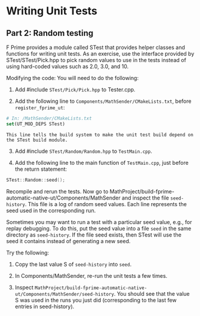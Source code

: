 # Writing Unit Tests 

## Part 2: Random testing

F Prime provides a module called STest that provides helper classes and functions for writing unit tests. As an exercise, use the interface provided by STest/STest/Pick.hpp to pick random values to use in the tests instead of using hard-coded values such as 2.0, 3.0, and 10.

Modifying the code: You will need to do the following:

   1. Add #include ```STest/Pick/Pick.hpp``` to Tester.cpp.

   2. Add the following line to ```Components/MathSender/CMakeLists.txt```, before ```register_fprime_ut```:

   ```cmake 
   # In: /MathSender/CMakeLists.txt
   set(UT_MOD_DEPS STest)
   ```

    This line tells the build system to make the unit test build depend on the STest build module.

   3. Add #include ```STest/Random/Random.hpp``` to ```TestMain.cpp```.

   4. Add the following line to the main function of ```TestMain.cpp```, just before the return statement:

```cpp
STest::Random::seed();
```

Recompile and rerun the tests. Now go to MathProject/build-fprime-automatic-native-ut/Components/MathSender and inspect the file ```seed-history```. This file is a log of random seed values. Each line represents the seed used in the corresponding run.

Sometimes you may want to run a test with a particular seed value, e.g., for replay debugging. To do this, put the seed value into a file ```seed``` in the same directory as ```seed-history```. If the file seed exists, then STest will use the seed it contains instead of generating a new seed.

Try the following:

   1. Copy the last value S of ```seed-history``` into ```seed```.

   2. In Components/MathSender, re-run the unit tests a few times.

   3. Inspect ```MathProject/build-fprime-automatic-native-ut/Components/MathSender/seed-history```. You should see that the value S was used in the runs you just did (corresponding to the last few entries in seed-history).

